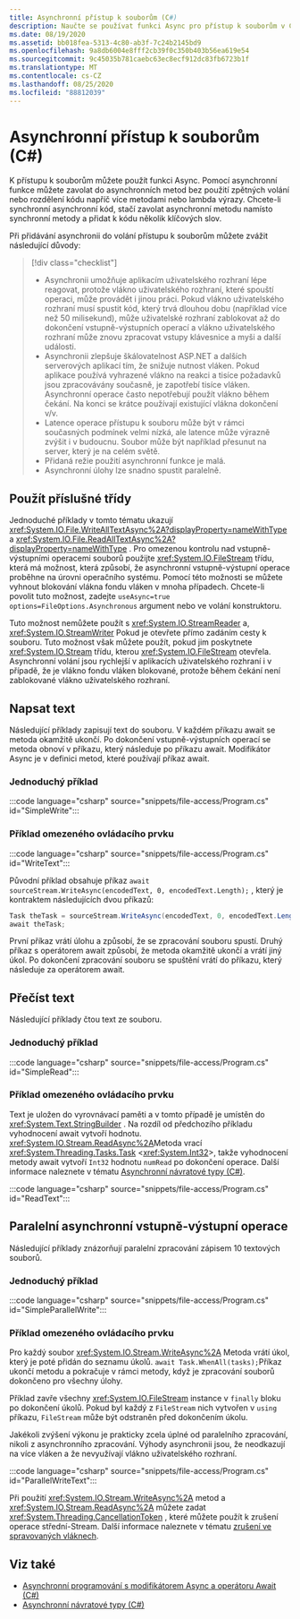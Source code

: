 ```yaml
---
title: Asynchronní přístup k souborům (C#)
description: Naučte se používat funkci Async pro přístup k souborům v C#. Můžete volat na asynchronní metody bez použití zpětných volání nebo rozdělení kódu napříč metodami.
ms.date: 08/19/2020
ms.assetid: bb018fea-5313-4c80-ab3f-7c24b2145bd9
ms.openlocfilehash: 9a8db6004e8fff2cb39f0c350b403b56ea619e54
ms.sourcegitcommit: 9c45035b781caebc63ec8ecf912dc83fb6723b1f
ms.translationtype: MT
ms.contentlocale: cs-CZ
ms.lasthandoff: 08/25/2020
ms.locfileid: "88812039"
---
```

# <a name="asynchronous-file-access-c"></a>Asynchronní přístup k souborům (C#)

K přístupu k souborům můžete použít funkci Async. Pomocí asynchronní funkce můžete zavolat do asynchronních metod bez použití zpětných volání nebo rozdělení kódu napříč více metodami nebo lambda výrazy. Chcete-li synchronní asynchronní kód, stačí zavolat asynchronní metodu namísto synchronní metody a přidat k kódu několik klíčových slov.

Při přidávání asynchronii do volání přístupu k souborům můžete zvážit následující důvody:

> [!div class="checklist"]
>
> - Asynchronii umožňuje aplikacím uživatelského rozhraní lépe reagovat, protože vlákno uživatelského rozhraní, které spouští operaci, může provádět i jinou práci. Pokud vlákno uživatelského rozhraní musí spustit kód, který trvá dlouhou dobu (například více než 50 milisekund), může uživatelské rozhraní zablokovat až do dokončení vstupně-výstupních operací a vlákno uživatelského rozhraní může znovu zpracovat vstupy klávesnice a myši a další události.
> - Asynchronii zlepšuje škálovatelnost ASP.NET a dalších serverových aplikací tím, že snižuje nutnost vláken. Pokud aplikace používá vyhrazené vlákno na reakci a tisíce požadavků jsou zpracovávány současně, je zapotřebí tisíce vláken. Asynchronní operace často nepotřebují použít vlákno během čekání. Na konci se krátce používají existující vlákna dokončení v/v.
> - Latence operace přístupu k souboru může být v rámci současných podmínek velmi nízká, ale latence může výrazně zvýšit i v budoucnu. Soubor může být například přesunut na server, který je na celém světě.
> - Přidaná režie použití asynchronní funkce je malá.
> - Asynchronní úlohy lze snadno spustit paralelně.

## <a name="use-appropriate-classes"></a>Použít příslušné třídy

Jednoduché příklady v tomto tématu ukazují <xref:System.IO.File.WriteAllTextAsync%2A?displayProperty=nameWithType> a <xref:System.IO.File.ReadAllTextAsync%2A?displayProperty=nameWithType> . Pro omezenou kontrolu nad vstupně-výstupními operacemi souborů použijte <xref:System.IO.FileStream> třídu, která má možnost, která způsobí, že asynchronní vstupně-výstupní operace proběhne na úrovni operačního systému. Pomocí této možnosti se můžete vyhnout blokování vlákna fondu vláken v mnoha případech. Chcete-li povolit tuto možnost, zadejte `useAsync=true` `options=FileOptions.Asynchronous` argument nebo ve volání konstruktoru.

Tuto možnost nemůžete použít s <xref:System.IO.StreamReader> a, <xref:System.IO.StreamWriter> Pokud je otevřete přímo zadáním cesty k souboru. Tuto možnost však můžete použít, pokud jim poskytnete <xref:System.IO.Stream> třídu, kterou <xref:System.IO.FileStream> otevřela. Asynchronní volání jsou rychlejší v aplikacích uživatelského rozhraní i v případě, že je vlákno fondu vláken blokované, protože během čekání není zablokované vlákno uživatelského rozhraní.

## <a name="write-text"></a>Napsat text

Následující příklady zapisují text do souboru. V každém příkazu await se metoda okamžitě ukončí. Po dokončení vstupně-výstupních operací se metoda obnoví v příkazu, který následuje po příkazu await. Modifikátor Async je v definici metod, které používají příkaz await.

### <a name="simple-example"></a>Jednoduchý příklad

:::code language="csharp" source="snippets/file-access/Program.cs" id="SimpleWrite":::

### <a name="finite-control-example"></a>Příklad omezeného ovládacího prvku

:::code language="csharp" source="snippets/file-access/Program.cs" id="WriteText":::

Původní příklad obsahuje příkaz `await sourceStream.WriteAsync(encodedText, 0, encodedText.Length);` , který je kontraktem následujících dvou příkazů:

```csharp
Task theTask = sourceStream.WriteAsync(encodedText, 0, encodedText.Length);
await theTask;
```

První příkaz vrátí úlohu a způsobí, že se zpracování souboru spustí. Druhý příkaz s operátorem await způsobí, že metoda okamžitě ukončí a vrátí jiný úkol. Po dokončení zpracování souboru se spuštění vrátí do příkazu, který následuje za operátorem await.

## <a name="read-text"></a>Přečíst text

Následující příklady čtou text ze souboru.

### <a name="simple-example"></a>Jednoduchý příklad

:::code language="csharp" source="snippets/file-access/Program.cs" id="SimpleRead":::

### <a name="finite-control-example"></a>Příklad omezeného ovládacího prvku

Text je uložen do vyrovnávací paměti a v tomto případě je umístěn do <xref:System.Text.StringBuilder> . Na rozdíl od předchozího příkladu vyhodnocení await vytvoří hodnotu. <xref:System.IO.Stream.ReadAsync%2A>Metoda vrací <xref:System.Threading.Tasks.Task> \<<xref:System.Int32>>, takže vyhodnocení metody await vytvoří `Int32` hodnotu `numRead` po dokončení operace. Další informace naleznete v tématu [Asynchronní návratové typy (C#)](async-return-types.md).

:::code language="csharp" source="snippets/file-access/Program.cs" id="ReadText":::

## <a name="parallel-asynchronous-io"></a>Paralelní asynchronní vstupně-výstupní operace

Následující příklady znázorňují paralelní zpracování zápisem 10 textových souborů.

### <a name="simple-example"></a>Jednoduchý příklad

:::code language="csharp" source="snippets/file-access/Program.cs" id="SimpleParallelWrite":::

### <a name="finite-control-example"></a>Příklad omezeného ovládacího prvku

Pro každý soubor <xref:System.IO.Stream.WriteAsync%2A> Metoda vrátí úkol, který je poté přidán do seznamu úkolů. `await Task.WhenAll(tasks);`Příkaz ukončí metodu a pokračuje v rámci metody, když je zpracování souborů dokončeno pro všechny úlohy.

Příklad zavře všechny <xref:System.IO.FileStream> instance v `finally` bloku po dokončení úkolů. Pokud byl každý z `FileStream` nich vytvořen v `using` příkazu, `FileStream` může být odstraněn před dokončením úkolu.

Jakékoli zvýšení výkonu je prakticky zcela úplné od paralelního zpracování, nikoli z asynchronního zpracování. Výhody asynchronii jsou, že neodkazují na více vláken a že nevyužívají vlákno uživatelského rozhraní.

:::code language="csharp" source="snippets/file-access/Program.cs" id="ParallelWriteText":::

Při použití <xref:System.IO.Stream.WriteAsync%2A> metod a <xref:System.IO.Stream.ReadAsync%2A> můžete zadat <xref:System.Threading.CancellationToken> , které můžete použít k zrušení operace střední-Stream. Další informace naleznete v tématu [zrušení ve spravovaných vláknech](../../../../standard/threading/cancellation-in-managed-threads.md).

## <a name="see-also"></a>Viz také

- [Asynchronní programování s modifikátorem Async a operátoru Await (C#)](index.md)
- [Asynchronní návratové typy (C#)](async-return-types.md)
